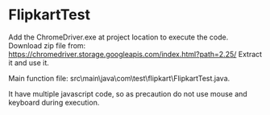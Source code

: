 # FlipkartTest
Add  the ChromeDriver.exe at project location to execute the code.
Download zip file from: https://chromedriver.storage.googleapis.com/index.html?path=2.25/
Extract it and use it.

Main function file: src\main\java\com\test\flipkart\FlipkartTest.java.

It have multiple javascript code, so as precaution do not use mouse and keyboard during execution.

